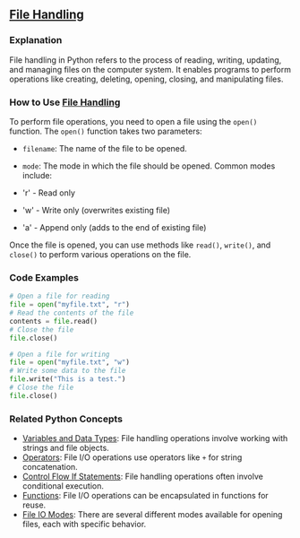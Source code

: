 ## [File Handling](./../file-handling/)

### Explanation
File handling in Python refers to the process of reading, writing, updating, and managing files on the computer system. It enables programs to perform operations like creating, deleting, opening, closing, and manipulating files.

### How to Use [File Handling](./../file-handling/)
To perform file operations, you need to open a file using the `open()` function. The `open()` function takes two parameters:

- `filename`: The name of the file to be opened.
- `mode`: The mode in which the file should be opened. Common modes include:

 - 'r' - Read only
 - 'w' - Write only (overwrites existing file)
 - 'a' - Append only (adds to the end of existing file)

Once the file is opened, you can use methods like `read()`, `write()`, and `close()` to perform various operations on the file.

### Code Examples
```python
# Open a file for reading
file = open("myfile.txt", "r")
# Read the contents of the file
contents = file.read()
# Close the file
file.close()
```

```python
# Open a file for writing
file = open("myfile.txt", "w")
# Write some data to the file
file.write("This is a test.")
# Close the file
file.close()
```

### Related Python Concepts

- [Variables and Data Types](./../variables-and-data-types/): File handling operations involve working with strings and file objects.
- [Operators](./../operators/): File I/O operations use operators like `+` for string concatenation.
- [Control Flow If Statements](./../control-flow-if-statements/): File handling operations often involve conditional execution.
- [Functions](./../functions/): File I/O operations can be encapsulated in functions for reuse.
- [File IO Modes](./../file-io-modes/): There are several different modes available for opening files, each with specific behavior.